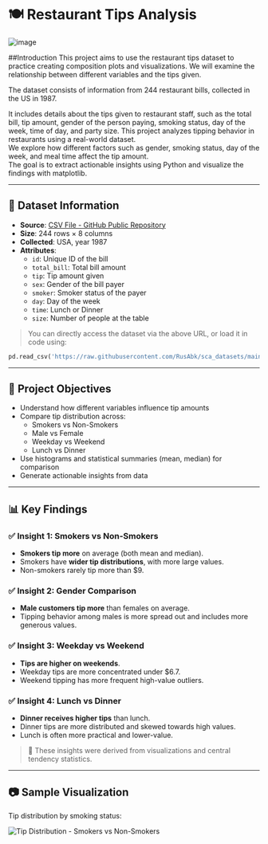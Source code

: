 # 🍽️ Restaurant Tips Analysis
![image](https://github.com/user-attachments/assets/075aed6c-b3ab-4f86-8b18-b744fae76a44)

##Introduction
This project aims to use the restaurant tips dataset to practice creating composition plots and visualizations. We will examine the relationship between different variables and the tips given.

The dataset consists of information from 244 restaurant bills, collected in the US in 1987.

It includes details about the tips given to restaurant staff, such as the total bill, tip amount, gender of the person paying, smoking status, day of the week, time of day, and party size.
This project analyzes tipping behavior in restaurants using a real-world dataset.  
We explore how different factors such as gender, smoking status, day of the week, and meal time affect the tip amount.  
The goal is to extract actionable insights using Python and visualize the findings with matplotlib.

---

## 📂 Dataset Information

- **Source**: [CSV File - GitHub Public Repository](https://raw.githubusercontent.com/RusAbk/sca_datasets/main/tips.csv)
- **Size**: 244 rows × 8 columns
- **Collected**: USA, year 1987
- **Attributes**:
  - `id`: Unique ID of the bill
  - `total_bill`: Total bill amount
  - `tip`: Tip amount given
  - `sex`: Gender of the bill payer
  - `smoker`: Smoker status of the payer
  - `day`: Day of the week
  - `time`: Lunch or Dinner
  - `size`: Number of people at the table

> You can directly access the dataset via the above URL, or load it in code using:  
```python
pd.read_csv('https://raw.githubusercontent.com/RusAbk/sca_datasets/main/tips.csv')
```

---

## 🎯 Project Objectives
- Understand how different variables influence tip amounts
- Compare tip distribution across:
  - Smokers vs Non-Smokers
  - Male vs Female
  - Weekday vs Weekend
  - Lunch vs Dinner
- Use histograms and statistical summaries (mean, median) for comparison
- Generate actionable insights from data

---

## 📊 Key Findings

### ✅ Insight 1: Smokers vs Non-Smokers
- **Smokers tip more** on average (both mean and median).
- Smokers have **wider tip distributions**, with more large values.
- Non-smokers rarely tip more than $9.

### ✅ Insight 2: Gender Comparison
- **Male customers tip more** than females on average.
- Tipping behavior among males is more spread out and includes more generous values.

### ✅ Insight 3: Weekday vs Weekend
- **Tips are higher on weekends**.
- Weekday tips are more concentrated under $6.7.
- Weekend tipping has more frequent high-value outliers.

### ✅ Insight 4: Lunch vs Dinner
- **Dinner receives higher tips** than lunch.
- Dinner tips are more distributed and skewed towards high values.
- Lunch is often more practical and lower-value.

> 📍 These insights were derived from visualizations and central tendency statistics.

---

## 📷 Sample Visualization
Tip distribution by smoking status:

![Tip Distribution - Smokers vs Non-Smokers](images/smokers_vs_nonsmokers.png)
